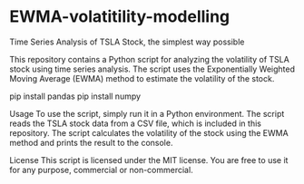 # EWMA-volatitility-modelling
Time Series Analysis of TSLA Stock, the simplest way possible

This repository contains a Python script for analyzing the volatility of TSLA stock using time series analysis. The script uses the Exponentially Weighted Moving Average (EWMA) method to estimate the volatility of the stock.




pip install pandas
pip install numpy


Usage
To use the script, simply run it in a Python environment. The script reads the TSLA stock data from a CSV file, which is included in this repository. The script calculates the volatility of the stock using the EWMA method and prints the result to the console.

License
This script is licensed under the MIT license. You are free to use it for any purpose, commercial or non-commercial.

